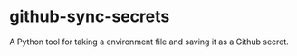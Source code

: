 # github-sync-secrets
A Python tool for taking a environment file and saving it as a Github secret.
